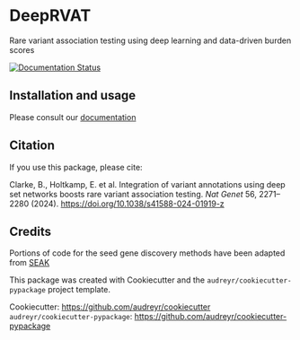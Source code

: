 # DeepRVAT

Rare variant association testing using deep learning and data-driven burden scores

[![Documentation Status](https://readthedocs.org/projects/deeprvat/badge/?version=latest)](https://deeprvat.readthedocs.io/en/latest/?badge=latest)


## Installation and usage

Please consult our [documentation](https://deeprvat.readthedocs.io/en/latest/)


## Citation

If you use this package, please cite:

Clarke, B., Holtkamp, E. et al. Integration of variant annotations using deep set networks boosts rare variant association testing. *Nat Genet* 56, 2271–2280 (2024). https://doi.org/10.1038/s41588-024-01919-z


## Credits

Portions of code for the seed gene discovery methods have been adapted from [SEAK](https://seak.readthedocs.io/)

This package was created with Cookiecutter and the `audreyr/cookiecutter-pypackage` project template.

Cookiecutter: https://github.com/audreyr/cookiecutter
`audreyr/cookiecutter-pypackage`: https://github.com/audreyr/cookiecutter-pypackage
